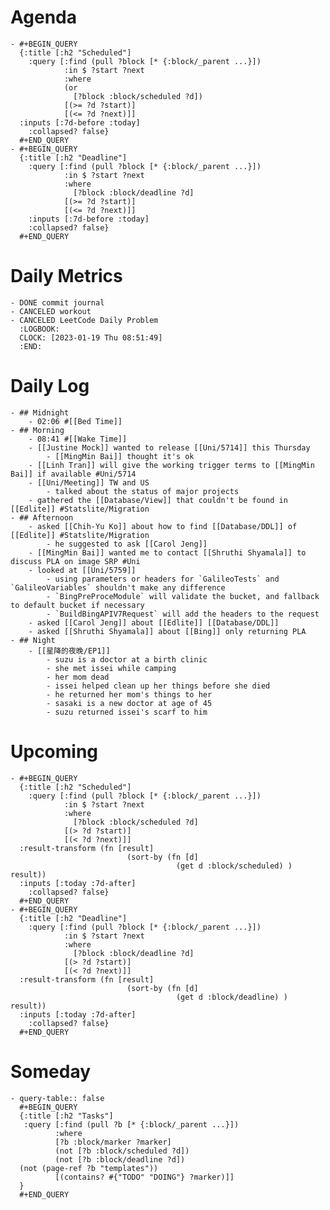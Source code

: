 # Agenda
	- #+BEGIN_QUERY
	  {:title [:h2 "Scheduled"]
	    :query [:find (pull ?block [* {:block/_parent ...}])
	            :in $ ?start ?next
	            :where
	            (or
	              [?block :block/scheduled ?d])
	            [(>= ?d ?start)]
	            [(<= ?d ?next)]]
	  :inputs [:7d-before :today]
	    :collapsed? false}
	  #+END_QUERY
	- #+BEGIN_QUERY
	  {:title [:h2 "Deadline"]
	    :query [:find (pull ?block [* {:block/_parent ...}])
	            :in $ ?start ?next
	            :where
	              [?block :block/deadline ?d]
	            [(>= ?d ?start)]
	            [(<= ?d ?next)]]
	    :inputs [:7d-before :today]
	    :collapsed? false}
	  #+END_QUERY
# Daily Metrics
	- DONE commit journal
	- CANCELED workout
	- CANCELED LeetCode Daily Problem
	  :LOGBOOK:
	  CLOCK: [2023-01-19 Thu 08:51:49]
	  :END:
# Daily Log
	- ## Midnight
		- 02:06 #[[Bed Time]]
	- ## Morning
		- 08:41 #[[Wake Time]]
		- [[Justine Mock]] wanted to release [[Uni/5714]] this Thursday
			- [[MingMin Bai]] thought it's ok
		- [[Linh Tran]] will give the working trigger terms to [[MingMin Bai]] if available #Uni/5714
		- [[Uni/Meeting]] TW and US
			- talked about the status of major projects
		- gathered the [[Database/View]] that couldn't be found in [[Edlite]] #Statslite/Migration
	- ## Afternoon
		- asked [[Chih-Yu Ko]] about how to find [[Database/DDL]] of [[Edlite]] #Statslite/Migration
			- he suggested to ask [[Carol Jeng]]
		- [[MingMin Bai]] wanted me to contact [[Shruthi Shyamala]] to discuss PLA on image SRP #Uni
		- looked at [[Uni/5759]]
			- using parameters or headers for `GalileoTests` and `GalileoVariables` shouldn't make any difference
			- `BingPreProceModule` will validate the bucket, and fallback to default bucket if necessary
			- `BuildBingAPIV7Request` will add the headers to the request
		- asked [[Carol Jeng]] about [[Edlite]] [[Database/DDL]]
		- asked [[Shruthi Shyamala]] about [[Bing]] only returning PLA
	- ## Night
		- [[星降的夜晚/EP1]]
			- suzu is a doctor at a birth clinic
			- she met issei while camping
			- her mom dead
			- issei helped clean up her things before she died
			- he returned her mom's things to her
			- sasaki is a new doctor at age of 45
			- suzu returned issei's scarf to him
# Upcoming
	- #+BEGIN_QUERY
	  {:title [:h2 "Scheduled"]
	    :query [:find (pull ?block [* {:block/_parent ...}])
	            :in $ ?start ?next
	            :where
	              [?block :block/scheduled ?d]
	            [(> ?d ?start)]
	            [(< ?d ?next)]]
	  :result-transform (fn [result]
	                          (sort-by (fn [d]
	                                     (get d :block/scheduled) ) result))    
	  :inputs [:today :7d-after]
	    :collapsed? false}
	  #+END_QUERY
	- #+BEGIN_QUERY
	  {:title [:h2 "Deadline"]
	    :query [:find (pull ?block [* {:block/_parent ...}])
	            :in $ ?start ?next
	            :where
	              [?block :block/deadline ?d]
	            [(> ?d ?start)]
	            [(< ?d ?next)]]
	  :result-transform (fn [result]
	                          (sort-by (fn [d]
	                                     (get d :block/deadline) ) result))    
	  :inputs [:today :7d-after]
	    :collapsed? false}
	  #+END_QUERY
# Someday
	- query-table:: false
	  #+BEGIN_QUERY
	  {:title [:h2 "Tasks"]
	   :query [:find (pull ?b [* {:block/_parent ...}])
	          :where
	          [?b :block/marker ?marker]
	          (not [?b :block/scheduled ?d])
	          (not [?b :block/deadline ?d])
	  (not (page-ref ?b "templates"))
	          [(contains? #{"TODO" "DOING"} ?marker)]]
	  }
	  #+END_QUERY